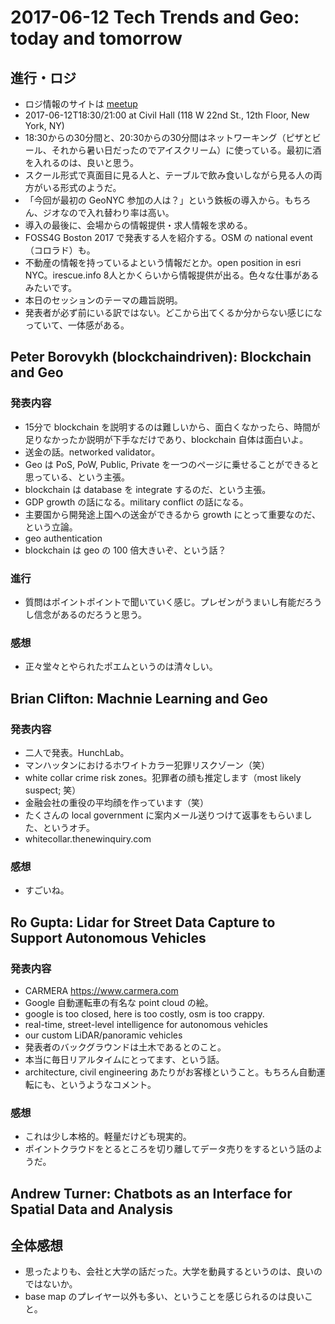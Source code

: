 # 2017-06-12 Tech Trends and Geo: today and tomorrow

## 進行・ロジ
- ロジ情報のサイトは [meetup](https://www.meetup.com/ja-JP/geonyc/events/240555333/?rv=cr1&_af=event&_af_eid=240555333&https=on)
- 2017-06-12T18:30/21:00 at Civil Hall (118 W 22nd St., 12th Floor, New York, NY)
- 18:30からの30分間と、20:30からの30分間はネットワーキング（ピザとビール、それから暑い日だったのでアイスクリーム）に使っている。最初に酒を入れるのは、良いと思う。
- スクール形式で真面目に見る人と、テーブルで飲み食いしながら見る人の両方がいる形式のようだ。
- 「今回が最初の GeoNYC 参加の人は？」という鉄板の導入から。もちろん、ジオなので入れ替わり率は高い。
- 導入の最後に、会場からの情報提供・求人情報を求める。
- FOSS4G Boston 2017 で発表する人を紹介する。OSM の national event（コロラド）も。
- 不動産の情報を持っているよという情報だとか。open position in esri NYC。irescue.info 8人とかくらいから情報提供が出る。色々な仕事があるみたいです。
- 本日のセッションのテーマの趣旨説明。
- 発表者が必ず前にいる訳ではない。どこから出てくるか分からない感じになっていて、一体感がある。

## Peter Borovykh (blockchaindriven): Blockchain and Geo
### 発表内容
- 15分で blockchain を説明するのは難しいから、面白くなかったら、時間が足りなかったか説明が下手なだけであり、blockchain 自体は面白いよ。
- 送金の話。networked validator。
- Geo は PoS, PoW, Public, Private を一つのページに乗せることができると思っている、という主張。
- blockchain は database を integrate するのだ、という主張。
- GDP growth の話になる。military conflict の話になる。
- 主要国から開発途上国への送金ができるから growth にとって重要なのだ、という立論。
- geo authentication
- blockchain は geo の 100 倍大きいぞ、という話？

### 進行
- 質問はポイントポイントで聞いていく感じ。プレゼンがうまいし有能だろうし信念があるのだろうと思う。

### 感想
- 正々堂々とやられたポエムというのは清々しい。

## Brian Clifton: Machnie Learning and Geo
### 発表内容
- 二人で発表。HunchLab。
- マンハッタンにおけるホワイトカラー犯罪リスクゾーン（笑）
- white collar crime risk zones。犯罪者の顔も推定します（most likely suspect; 笑）
- 金融会社の重役の平均顔を作っています（笑）
- たくさんの local government に案内メール送りつけて返事をもらいました、というオチ。
- whitecollar.thenewinquiry.com

### 感想
- すごいね。

## Ro Gupta: Lidar for Street Data Capture to Support Autonomous Vehicles
### 発表内容
- CARMERA https://www.carmera.com
- Google 自動運転車の有名な point cloud の絵。
- google is too closed, here is too costly, osm is too crappy.
- real-time, street-level intelligence for autonomous vehicles
- our custom LiDAR/panoramic vehicles
- 発表者のバックグラウンドは土木であるとのこと。
- 本当に毎日リアルタイムにとってます、という話。
- architecture, civil engineering あたりがお客様ということ。もちろん自動運転にも、というようなコメント。

### 感想
- これは少し本格的。軽量だけども現実的。
- ポイントクラウドをとるところを切り離してデータ売りをするという話のようだ。

## Andrew Turner: Chatbots as an Interface for Spatial Data and Analysis

## 全体感想
- 思ったよりも、会社と大学の話だった。大学を動員するというのは、良いのではないか。
- base map のプレイヤー以外も多い、ということを感じられるのは良いこと。
